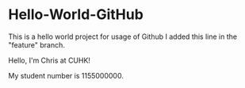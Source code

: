 # Hello-World-GitHub
This is a hello world project for usage of Github
I added this line in the "feature" branch.

Hello, I'm Chris at CUHK!

My student number is 1155000000.
